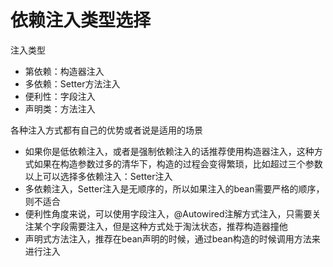 # 依赖注入类型选择

注入类型

- 第依赖：构造器注入
- 多依赖：Setter方法注入
- 便利性：字段注入
- 声明类：方法注入

各种注入方式都有自己的优势或者说是适用的场景

- 如果你是低依赖注入，或者是强制依赖注入的话推荐使用构造器注入，这种方式如果在构造参数过多的清华下，构造的过程会变得繁琐，比如超过三个参数以上可以选择多依赖注入：Setter注入
- 多依赖注入，Setter注入是无顺序的，所以如果注入的bean需要严格的顺序，则不适合
- 便利性角度来说，可以使用字段注入，@Autowired注解方式注入，只需要关注某个字段需要注入，但是这种方式处于淘汰状态，推荐构造器撞他
- 声明式方法注入，推荐在bean声明的时候，通过bean构造的时候调用方法来进行注入

